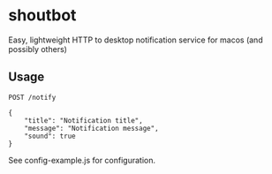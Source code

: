 # shoutbot

Easy, lightweight HTTP to desktop notification service for macos (and possibly others)

## Usage

```
POST /notify

{
    "title": "Notification title",
    "message": "Notification message",
    "sound": true
}
```

See config-example.js for configuration.
